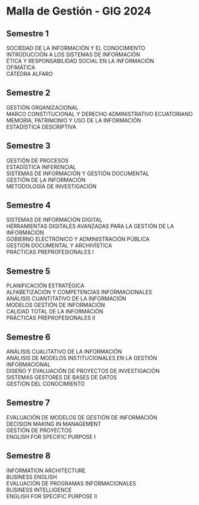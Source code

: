 
<head>
  <meta charset="UTF-8">
  <meta name="viewport" content="width=device-width, initial-scale=1.0">
  <link rel="stylesheet" href="estilos.css">
</head>
<body>
  <h1>Malla de Gestión - GIG 2024</h1>
  <div class="malla">
    <!-- Semestre 1 -->
    <div class="semestre">
      <h2>Semestre 1</h2>
      <div class="materia">SOCIEDAD DE LA INFORMACIÓN Y EL CONOCIMIENTO</div>
      <div class="materia">INTRODUCCIÓN A LOS SISTEMAS DE INFORMACIÓN</div>
      <div class="materia">ÉTICA Y RESPONSABILIDAD SOCIAL EN LA INFORMACIÓN</div>
      <div class="materia">OFIMÁTICA</div>
      <div class="materia">CÁTEDRA ALFARO</div>
    </div><!-- Semestre 2 -->
<div class="semestre">
  <h2>Semestre 2</h2>
  <div class="materia">GESTIÓN ORGANIZACIONAL</div>
  <div class="materia">MARCO CONSTITUCIONAL Y DERECHO ADMINISTRATIVO ECUATORIANO</div>
  <div class="materia">MEMORIA, PATRIMONIO Y USO DE LA INFORMACIÓN</div>
  <div class="materia">ESTADÍSTICA DESCRIPTIVA</div>
</div>

<!-- Semestre 3 -->
<div class="semestre">
  <h2>Semestre 3</h2>
  <div class="materia">GESTIÓN DE PROCESOS</div>
  <div class="materia">ESTADÍSTICA INFERENCIAL</div>
  <div class="materia">SISTEMAS DE INFORMACIÓN Y GESTIÓN DOCUMENTAL</div>
  <div class="materia">GESTIÓN DE LA INFORMACIÓN</div>
  <div class="materia">METODOLOGÍA DE INVESTIGACIÓN</div>
</div>

<!-- Semestre 4 -->
<div class="semestre">
  <h2>Semestre 4</h2>
  <div class="materia">SISTEMAS DE INFORMACIÓN DIGITAL</div>
  <div class="materia">HERRAMIENTAS DIGITALES AVANZADAS PARA LA GESTIÓN DE LA INFORMACIÓN</div>
  <div class="materia">GOBIERNO ELECTRÓNICO Y ADMINISTRACIÓN PÚBLICA</div>
  <div class="materia">GESTIÓN DOCUMENTAL Y ARCHIVÍSTICA</div>
  <div class="materia">PRÁCTICAS PREPROFESIONALES I</div>
</div>

<!-- Semestre 5 -->
<div class="semestre">
  <h2>Semestre 5</h2>
  <div class="materia">PLANIFICACIÓN ESTRATÉGICA</div>
  <div class="materia">ALFABETIZACIÓN Y COMPETENCIAS INFORMACIONALES</div>
  <div class="materia">ANÁLISIS CUANTITATIVO DE LA INFORMACIÓN</div>
  <div class="materia">MODELOS GESTIÓN DE INFORMACIÓN</div>
  <div class="materia">CALIDAD TOTAL DE LA INFORMACIÓN</div>
  <div class="materia">PRÁCTICAS PREPROFESIONALES II</div>
</div>

<!-- Semestre 6 -->
<div class="semestre">
  <h2>Semestre 6</h2>
  <div class="materia">ANÁLISIS CUALITATIVO DE LA INFORMACIÓN</div>
  <div class="materia">ANÁLISIS DE MODELOS INSTITUCIONALES EN LA GESTIÓN INFORMACIONAL</div>
  <div class="materia">DISEÑO Y EVALUACIÓN DE PROYECTOS DE INVESTIGACIÓN</div>
  <div class="materia">SISTEMAS GESTORES DE BASES DE DATOS</div>
  <div class="materia">GESTIÓN DEL CONOCIMIENTO</div>
</div>

<!-- Semestre 7 -->
<div class="semestre">
  <h2>Semestre 7</h2>
  <div class="materia">EVALUACIÓN DE MODELOS DE GESTIÓN DE INFORMACIÓN</div>
  <div class="materia">DECISION MAKING IN MANAGEMENT</div>
  <div class="materia">GESTIÓN DE PROYECTOS</div>
  <div class="materia">ENGLISH FOR SPECIFIC PURPOSE I</div>
</div>

<!-- Semestre 8 -->
<div class="semestre">
  <h2>Semestre 8</h2>
  <div class="materia">INFORMATION ARCHITECTURE</div>
  <div class="materia">BUSINESS ENGLISH</div>
  <div class="materia">EVALUACIÓN DE PROGRAMAS INFORMACIONALES</div>
  <div class="materia">BUSINESS INTELLIGENCE</div>
  <div class="materia">ENGLISH FOR SPECIFIC PURPOSE II</div>
</div>

  </div>
</body>
</html>
